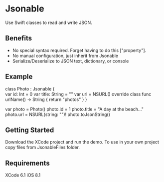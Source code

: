 
Jsonable
==
Use Swift classes to read and write JSON.

Benefits
-
- No special syntax required.  Forget having to do this ["property"].
- No manual configuration, just inherit from Jsonable
- Serialize/Deserialize to JSON text, dictionary, or console

Example
-
class Photo : Jsonable {    
var id: Int = 0
var title: String = ""
var url = NSURL()
override class func urlName() -> String { return "photos" }
}

var photo = Photo()
photo.id = 1
photo.title = "A day at the beach..."
photo.url = NSURL(string: "")!
photo.toJsonString()

Getting Started
-
Download the XCode project and run the demo.
To use in your own project copy files from JsonableFiles folder.

Requirements
-
XCode 6.1 
iOS 8.1